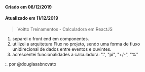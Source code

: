 #### Criado em 08/12/2019
#### Atualizado em 11/12/2019

> Voitto Treinamentos - Calculadora em ReactJS
1. separei o front end em componentes.
2. utilizei a arquitetura Flux no projeto, sendo uma forma de fluxo unidirecional de dados entre eventos e ouvintes.
3. acrescentei funcionalidades a calculadora: ".", "pi", "+/-", "%"

:. por @douglasabnovato